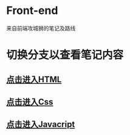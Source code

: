 # Front-end
来自前端攻城狮的笔记及路线

# 切换分支以查看笔记内容

## [点击进入HTML](https://github.com/pengguodon/Front-end/tree/Html)

## [点击进入Css](https://github.com/pengguodon/Front-end/tree/CssWorld) 

## [点击进入Javacript](https://github.com/pengguodon/Front-end/tree/Javascript)

